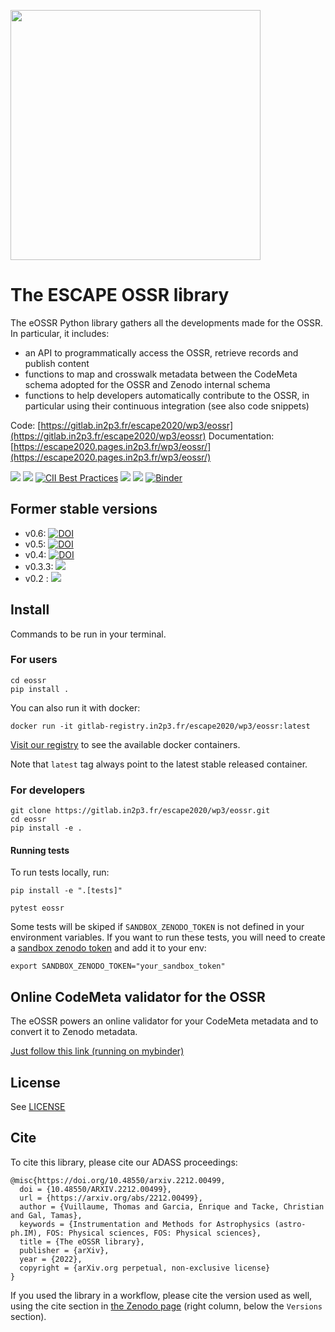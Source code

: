 <p align="left">
<img src="docs/images/eossr_logo.png" width="400px" >
</p>


# The ESCAPE OSSR library

The eOSSR Python library gathers all the developments made for the OSSR. In particular, it includes:
- an API to programmatically access the OSSR, retrieve records and publish content
- functions to map and crosswalk metadata between the CodeMeta schema adopted for the OSSR and Zenodo internal schema
- functions to help developers automatically contribute to the OSSR, in particular using their continuous integration (see also code snippets)


Code: [https://gitlab.in2p3.fr/escape2020/wp3/eossr](https://gitlab.in2p3.fr/escape2020/wp3/eossr)
Documentation: [https://escape2020.pages.in2p3.fr/wp3/eossr/](https://escape2020.pages.in2p3.fr/wp3/eossr/)



[![](https://gitlab.in2p3.fr/escape2020/wp3/eossr/badges/master/pipeline.svg)](
https://gitlab.in2p3.fr/escape2020/wp3/eossr/-/commits/master)
[![](https://gitlab.in2p3.fr/escape2020/wp3/eossr/badges/master/coverage.svg)](
https://gitlab.in2p3.fr/escape2020/wp3/eossr/-/commits/master)
[![CII Best Practices](https://bestpractices.coreinfrastructure.org/projects/5712/badge)](https://bestpractices.coreinfrastructure.org/projects/5712)
[![](https://img.shields.io/badge/License-MIT-blue.svg)](https://opensource.org/licenses/MIT)
[![](https://zenodo.org/badge/DOI/10.5281/zenodo.5524912.svg)](https://doi.org/10.5281/zenodo.5524912)
[![Binder](https://mybinder.org/badge_logo.svg)](https://mybinder.org/v2/git/https%3A%2F%2Fgitlab.in2p3.fr%2Fescape2020%2Fwp3%2Feossr/HEAD?labpath=examples%2Fnotebooks%2Fossr_api-Explore_the_OSSR.ipynb)


## Former stable versions

- v0.6: [![DOI](https://zenodo.org/badge/DOI/10.5281/zenodo.6475946.svg)](https://doi.org/10.5281/zenodo.6475946)
- v0.5: [![DOI](https://zenodo.org/badge/DOI/10.5281/zenodo.6352039.svg)](https://doi.org/10.5281/zenodo.6352039)
- v0.4: [![DOI](https://zenodo.org/badge/DOI/10.5281/zenodo.6326454.svg)](https://doi.org/10.5281/zenodo.6326454)
- v0.3.3: [![](https://zenodo.org/badge/DOI/10.5281/zenodo.5592584.svg)](https://doi.org/10.5281/zenodo.5592584)
- v0.2 : [![](https://zenodo.org/badge/DOI/10.5281/zenodo.5524913.svg)](https://doi.org/10.5281/zenodo.5524913)


## Install

Commands to be run in your terminal.

### For users
```
cd eossr
pip install .
```

You can also run it with docker:
```
docker run -it gitlab-registry.in2p3.fr/escape2020/wp3/eossr:latest
```

[Visit our registry](https://gitlab.in2p3.fr/escape2020/wp3/eossr/container_registry) to see the available docker containers.

Note that `latest` tag always point to the latest stable released container.


### For developers

```
git clone https://gitlab.in2p3.fr/escape2020/wp3/eossr.git
cd eossr
pip install -e .
```

#### Running tests
To run tests locally, run:
```
pip install -e ".[tests]"

pytest eossr
```

Some tests will be skiped if `SANDBOX_ZENODO_TOKEN` is not defined in your environment variables.
If you want to run these tests, you will need to create a [sandbox zenodo token](https://sandbox.zenodo.org/account/settings/applications/tokens/new/) and add it to your env:
```
export SANDBOX_ZENODO_TOKEN="your_sandbox_token"
```

## Online CodeMeta validator for the OSSR

The eOSSR powers an online validator for your CodeMeta metadata and to convert it to Zenodo metadata.

[Just follow this link (running on mybinder)](https://mybinder.org/v2/git/https%3A%2F%2Fgitlab.in2p3.fr%2Fescape2020%2Fwp3%2Feossr/HEAD?urlpath=voila%2Frender%2Fdocs%2Fmetadata%2Fvalidate_codemeta.ipynb)

## License

See [LICENSE](LICENSE)

## Cite

To cite this library, please cite our ADASS proceedings:

```
@misc{https://doi.org/10.48550/arxiv.2212.00499,
  doi = {10.48550/ARXIV.2212.00499},
  url = {https://arxiv.org/abs/2212.00499},
  author = {Vuillaume, Thomas and Garcia, Enrique and Tacke, Christian and Gal, Tamas},
  keywords = {Instrumentation and Methods for Astrophysics (astro-ph.IM), FOS: Physical sciences, FOS: Physical sciences},
  title = {The eOSSR library},
  publisher = {arXiv},
  year = {2022},
  copyright = {arXiv.org perpetual, non-exclusive license}
}
```

If you used the library in a workflow, please cite the version used as well, using the cite section in [the Zenodo page](https://zenodo.org/record/5592584#.YiALJRPMI-Q) (right column, below the `Versions` section).


